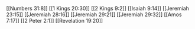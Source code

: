 [[Numbers 31:8]]
[[1 Kings 20:30]]
[[2 Kings 9:2]]
[[Isaiah 9:14]]
[[Jeremiah 23:15]]
[[Jeremiah 28:16]]
[[Jeremiah 29:21]]
[[Jeremiah 29:32]]
[[Amos 7:17]]
[[2 Peter 2:1]]
[[Revelation 19:20]]
